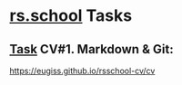 # [rs.school](https://rs.school/) Tasks
## [Task](https://github.com/rolling-scopes-school/tasks/blob/master/tasks/cv/en/git-markdown.md) CV#1. Markdown & Git:
https://eugiss.github.io/rsschool-cv/cv
